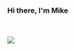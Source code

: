 ### Hi there, I'm Mike

<br />
<br />

<a href="https://github.com/mikevelko">
  <img align="center" src="https://github-readme-stats.vercel.app/api/top-langs/?username=mikevelko&theme=light&hide_langs_below=1" />
</a>